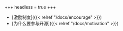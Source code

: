 +++
headless = true
+++

- [激励制度]({{< relref "/docs/encourage" >}})
- [为什么要参与开源]({{< relref "/docs/motivation" >}})

